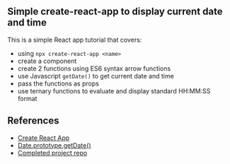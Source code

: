## Simple create-react-app to display current date and time

This is a simple React app tutorial that covers:

- using `npx create-react-app <name>`
- create a component
- create 2 functions using ES6 syntax arrow functions
- use Javascript `getDate()` to get current date and time
- pass the functions as props
- use ternary functions to evaluate and display standard HH:MM:SS format

## References

- [Create React App](https://github.com/facebook/create-react-app)
- [Date.prototype.getDate()](https://developer.mozilla.org/en-US/docs/Web/JavaScript/Reference/Global_Objects/Date/getDate)
- [Completed project repo](https://github.com/mrzacsmith-youtube/simple-react-time)